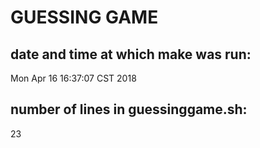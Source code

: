 # GUESSING GAME
## date and time at which make was run:
Mon Apr 16 16:37:07 CST 2018
## number of lines in guessinggame.sh:
23

